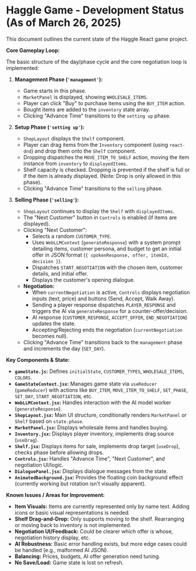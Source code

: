 # Haggle Game - Development Status (As of March 26, 2025)

This document outlines the current state of the Haggle React game project.

**Core Gameplay Loop:**

The basic structure of the day/phase cycle and the core negotiation loop is implemented:

1.  **Management Phase (`'management'`):**
    *   Game starts in this phase.
    *   `MarketPanel` is displayed, showing `WHOLESALE_ITEMS`.
    *   Player can click "Buy" to purchase items using the `BUY_ITEM` action.
    *   Bought items are added to the `inventory` state array.
    *   Clicking "Advance Time" transitions to the `setting up` phase.

2.  **Setup Phase (`'setting up'`):**
    *   `ShopLayout` displays the `Shelf` component.
    *   Player can drag items from the `Inventory` component (using `react-dnd`) and drop them onto the `Shelf` component.
    *   Dropping dispatches the `MOVE_ITEM_TO_SHELF` action, moving the item instance from `inventory` to `displayedItems`.
    *   Shelf capacity is checked. Dropping is prevented if the shelf is full or if the item is already displayed. (Note: Drop is only allowed in this phase).
    *   Clicking "Advance Time" transitions to the `selling` phase.

3.  **Selling Phase (`'selling'`):**
    *   `ShopLayout` continues to display the `Shelf` with `displayedItems`.
    *   The "Next Customer" button in `Controls` is enabled (if items are displayed).
    *   Clicking "Next Customer":
        *   Selects a random `CUSTOMER_TYPE`.
        *   Uses `WebLLMContext` (`generateResponse`) with a system prompt detailing items, customer persona, and budget to get an initial offer in JSON format (`{ spokenResponse, offer, itemId, decision }`).
        *   Dispatches `START_NEGOTIATION` with the chosen item, customer details, and initial offer.
        *   Displays the customer's opening dialogue.
    *   **Negotiation:**
        *   When `currentNegotiation` is active, `Controls` displays negotiation inputs (text, price) and buttons (Send, Accept, Walk Away).
        *   Sending a player response dispatches `PLAYER_RESPONSE` and triggers the AI via `generateResponse` for a counter-offer/decision.
        *   AI response (`CUSTOMER_RESPONSE`, `ACCEPT_OFFER`, `END_NEGOTIATION`) updates the state.
        *   Accepting/Rejecting ends the negotiation (`currentNegotiation` becomes null).
    *   Clicking "Advance Time" transitions back to the `management` phase and increments the day (`SET_DAY`).

**Key Components & State:**

*   **`gameState.js`:** Defines `initialState`, `CUSTOMER_TYPES`, `WHOLESALE_ITEMS`, `COLORS`.
*   **`GameStateContext.jsx`:** Manages game state via `useReducer` (`gameReducer`) with actions like `BUY_ITEM`, `MOVE_ITEM_TO_SHELF`, `SET_PHASE`, `SET_DAY`, `START_NEGOTIATION`, etc.
*   **`WebLLMContext.jsx`:** Handles interaction with the AI model worker (`generateResponse`).
*   **`ShopLayout.jsx`:** Main UI structure, conditionally renders `MarketPanel` or `Shelf` based on `state.phase`.
*   **`MarketPanel.jsx`:** Displays wholesale items and handles buying.
*   **`Inventory.jsx`:** Displays player inventory, implements drag source (`useDrag`).
*   **`Shelf.jsx`:** Displays items for sale, implements drop target (`useDrop`), checks phase before allowing drops.
*   **`Controls.jsx`:** Handles "Advance Time", "Next Customer", and negotiation UI/logic.
*   **`DialoguePanel.jsx`:** Displays dialogue messages from the state.
*   **`AnimatedBackground.jsx`:** Provides the floating coin background effect (currently working but rotation isn't visually apparent).

**Known Issues / Areas for Improvement:**

*   **Item Visuals:** Items are currently represented only by name text. Adding icons or basic visual representations is needed.
*   **Shelf Drag-and-Drop:** Only supports moving *to* the shelf. Rearranging or moving back to inventory is not implemented.
*   **Negotiation UI/Feedback:** Could be clearer which offer is whose, negotiation history display, etc.
*   **AI Robustness:** Basic error handling exists, but more edge cases could be handled (e.g., malformed AI JSON).
*   **Balancing:** Prices, budgets, AI offer generation need tuning.
*   **No Save/Load:** Game state is lost on refresh.
